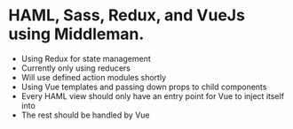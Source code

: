 # HAML, Sass, Redux, and VueJs using Middleman.

* Using Redux for state management
* Currently only using reducers
* Will use defined action modules shortly
* Using Vue templates and passing down props to child components
* Every HAML view should only have an entry point for Vue to inject itself into
* The rest should be handled by Vue
